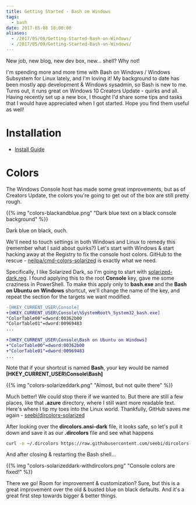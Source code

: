 ```yaml
---
title: Getting Started - Bash on Windows
tags: 
  - bash
date: 2017-05-08 18:00:00
aliases:
  - /2017/05/08/Getting-Started-Bash-on-Windows/
  - /2017/05/09/Getting-Started-Bash-on-Windows/
---
```



New job, new blog, new dev box, new... shell? Why not!

I'm spending more and more time with Bash on Windows / Windows Subsystem for Linux lately, and I'm loving it! My background to date has been mostly app development & Windows sysadmin, so Bash is new to me. Turns out, it runs great on Windows 10 Creators Update - quirks and all. Having recently set up a new box, I thought I'd share some tips and tasks that I would have appreciated when I got started. Hope you find them useful as well!

# Installation

* [Install Guide](https://msdn.microsoft.com/en-us/commandline/wsl/install_guide)

# Colors

The Windows Console host has made some great improvements, but as of Creators Update, the colors you're going to get out of the box are still pretty rough. 

{{% img "colors-blackandblue.png" "Dark blue text on a black console background" %}}

Dark blue on black, ouch. 

We'll need to touch settings in both Windows and Linux to remedy this (remember what I said about quirks?) Let's start with Windows & start hacking away at the Registry to fix the console host colors. GitHub to the rescue - [neilpa/cmd-colors-solarized](https://github.com/neilpa/cmd-colors-solarized) is exactly what we need.

Specifically, I like Solarized Dark, so I'm going to start with [solarized-dark.reg](https://github.com/neilpa/cmd-colors-solarized/blob/master/solarized-dark.reg). I found applying this to the root **Console** key, gave me some craziness in PowerShell. To make this apply only to **bash.exe** and the **Bash on Ubuntu on Windows** shortcut, we'll change the name of the key, and repeat the section for the targets we want modified. 

```diff
-[HKEY_CURRENT_USER\Console]
+[HKEY_CURRENT_USER\Console\%SystemRoot%_System32_bash.exe]
"ColorTable00"=dword:00362b00
"ColorTable01"=dword:00969483
...
 
+[HKEY_CURRENT_USER\Console\Bash on Ubuntu on Windows]
+"ColorTable00"=dword:00362b00
+"ColorTable01"=dword:00969483
...
```

Note that if your shortcut is named **Bash**, your key would be named **[HKEY_CURRENT_USER\Console\Bash]**

{{% img "colors-solarizeddark.png" "Almost, but not quite there" %}}

Much better! We could stop there if we wanted to. But there are still a few places, like that **.azure** directory, where I still want more readable text. Here's where I tip my toes into the Linux world. Thankfully, GitHub saves me again - [seebi/dircolors-solarized](https://github.com/seebi/dircolors-solarized)

After looking over the **dircolors.ansi-dark** file, it looks safe, so let's pull it down and save it as our **.dircolors** file and see what happens

```bash
curl -o ~/.dircolors https://raw.githubusercontent.com/seebi/dircolors-solarized/master/dircolors.ansi-dark
```

And after closing & restarting the Bash shell...

{{% img "colors-solarizeddark-withdircolors.png" "Console colors are fixed!" %}}

There we go! Room for improvement & customization? Sure, but this is a great improvement over the old & busted blue on black defaults. And it's a great first step towards bigger & better things.